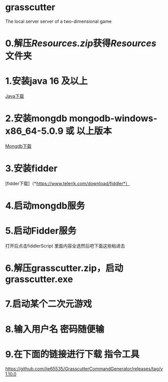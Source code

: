 # grasscutter
The local server server of a two-dimensional game
# 0.解压*Resources.zip*获得*Resources*文件夹
# 1.安装java 16 及以上
[Java下载](*https://www.oracle.com/cn/java/technologies/downloads/*)
# 2.安装mongdb mongodb-windows-x86_64-5.0.9  或 以上版本
[Mongdb下载](*https://www.mongodb.com/try/download/community*)
# 3.安装fidder
[fidder下载]（*https://www.telerik.com/download/fiddler*）
# 4.启动mongdb服务
# 5.启动Fidder服务
打开后点击fiddlerScript
里面内容全选然后吧下面这些粘进去


# 6.解压grasscutter.zip，启动grasscutter.exe
# 7.启动某个二次元游戏
# 8.输入用户名 密码随便输
# 9.在下面的链接进行下载 指令工具
https://github.com/jie65535/GrasscutterCommandGenerator/releases/tag/v1.10.0
